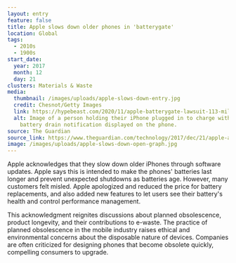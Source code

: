 ```yaml
---
layout: entry
feature: false
title: Apple slows down older phones in 'batterygate'
location: Global
tags:
  - 2010s
  - 1900s
start_date:
  year: 2017
  month: 12
  day: 21
clusters: Materials & Waste
media:
  thumbnail: /images/uploads/apple-slows-down-entry.jpg
  credit: Chesnot/Getty Images
  link: https://hypebeast.com/2020/11/apple-batterygate-lawsuit-113-million-usd-fine
  alt: Image of a person holding their iPhone plugged in to charge with the
    battery drain notification displayed on the phone.
source: The Guardian
source_link: https://www.theguardian.com/technology/2017/dec/21/apple-admits-slowing-older-iphones-because-of-flagging-batteries
image: /images/uploads/apple-slows-down-open-graph.jpg
---
```

Apple acknowledges that they slow down older iPhones through software updates. Apple says this is intended to make the phones' batteries last longer and prevent unexpected shutdowns as batteries age. However, many customers felt misled. Apple apologized and reduced the price for battery replacements, and also added new features to let users see their battery's health and control performance management.

This acknowledgment reignites discussions about planned obsolescence, product longevity, and their contributions to e-waste. The practice of planned obsolescence in the mobile industry raises ethical and environmental concerns about the disposable nature of devices. Companies are often criticized for designing phones that become obsolete quickly, compelling consumers to upgrade.